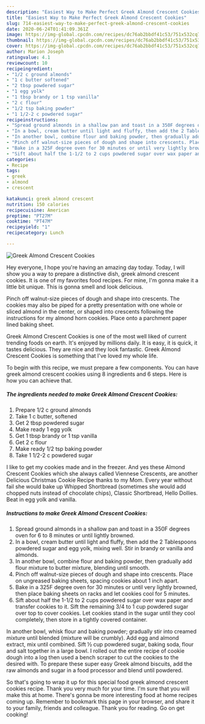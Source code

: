 ```yaml
---
description: "Easiest Way to Make Perfect Greek Almond Crescent Cookies"
title: "Easiest Way to Make Perfect Greek Almond Crescent Cookies"
slug: 714-easiest-way-to-make-perfect-greek-almond-crescent-cookies
date: 2020-06-24T01:41:09.361Z
image: https://img-global.cpcdn.com/recipes/dc76ab2bbdf41c53/751x532cq70/greek-almond-crescent-cookies-recipe-main-photo.jpg
thumbnail: https://img-global.cpcdn.com/recipes/dc76ab2bbdf41c53/751x532cq70/greek-almond-crescent-cookies-recipe-main-photo.jpg
cover: https://img-global.cpcdn.com/recipes/dc76ab2bbdf41c53/751x532cq70/greek-almond-crescent-cookies-recipe-main-photo.jpg
author: Marion Joseph
ratingvalue: 4.1
reviewcount: 10
recipeingredient:
- "1/2 c ground almonds"
- "1 c butter softened"
- "2 tbsp powdered sugar"
- "1 egg yolk"
- "1 tbsp brandy or 1 tsp vanilla"
- "2 c flour"
- "1/2 tsp baking powder"
- "1 1/2-2 c powdered sugar"
recipeinstructions:
- "Spread ground almonds in a shallow pan and toast in a 350F degrees oven for 6 to 8 minutes or until lightly browned."
- "In a bowl, cream butter until light and fluffy, then add the 2 Tablespoons powdered sugar and egg yolk, mixing well. Stir in brandy or vanilla and almonds."
- "In another bowl, combine flour and baking powder, then gradually add flour mixture to butter mixture, blending until smooth."
- "Pinch off walnut-size pieces of dough and shape into crescents. Place on ungreased baking sheets, spacing cookies about 1 inch apart."
- "Bake in a 325F degree oven for 30 minutes or until very lightly browned, then place baking sheets on racks and let cookies cool for 5 minutes."
- "Sift about half the 1-1/2 to 2 cups powdered sugar over wax paper and transfer cookies to it. Sift the remaining 3/4 to 1 cup powdered sugar over top to cover cookies. Let cookies stand in the sugar until they cool completely, then store in a tightly covered container."
categories:
- Recipe
tags:
- greek
- almond
- crescent

katakunci: greek almond crescent 
nutrition: 150 calories
recipecuisine: American
preptime: "PT27M"
cooktime: "PT47M"
recipeyield: "1"
recipecategory: Lunch

---
```



![Greek Almond Crescent Cookies](https://img-global.cpcdn.com/recipes/dc76ab2bbdf41c53/751x532cq70/greek-almond-crescent-cookies-recipe-main-photo.jpg)

Hey everyone, I hope you're having an amazing day today. Today, I will show you a way to prepare a distinctive dish, greek almond crescent cookies. It is one of my favorites food recipes. For mine, I'm gonna make it a little bit unique. This is gonna smell and look delicious.

Pinch off walnut-size pieces of dough and shape into crescents. The cookies may also be piped for a pretty presentation with one whole or sliced almond in the center, or shaped into crescents following the instructions for my almond horn cookies. Place onto a parchment paper lined baking sheet.

Greek Almond Crescent Cookies is one of the most well liked of current trending foods on earth. It's enjoyed by millions daily. It is easy, it is quick, it tastes delicious. They are nice and they look fantastic. Greek Almond Crescent Cookies is something that I've loved my whole life.


To begin with this recipe, we must prepare a few components. You can have greek almond crescent cookies using 8 ingredients and 6 steps. Here is how you can achieve that.

<!--inarticleads1-->

##### The ingredients needed to make Greek Almond Crescent Cookies:

1. Prepare 1/2 c ground almonds
1. Take 1 c butter, softened
1. Get 2 tbsp powdered sugar
1. Make ready 1 egg yolk
1. Get 1 tbsp brandy or 1 tsp vanilla
1. Get 2 c flour
1. Make ready 1/2 tsp baking powder
1. Take 1 1/2-2 c powdered sugar


I like to get my cookies made and in the freezer. And yes these Almond Crescent Cookies which she always called Viennese Crescents, are another Delicious Christmas Cookie Recipe thanks to my Mom. Every year without fail she would bake up Whipped Shortbread (sometimes she would add chopped nuts instead of chocolate chips), Classic Shortbread, Hello Dollies. Beat in egg yolk and vanilla. 

<!--inarticleads2-->

##### Instructions to make Greek Almond Crescent Cookies:

1. Spread ground almonds in a shallow pan and toast in a 350F degrees oven for 6 to 8 minutes or until lightly browned.
1. In a bowl, cream butter until light and fluffy, then add the 2 Tablespoons powdered sugar and egg yolk, mixing well. Stir in brandy or vanilla and almonds.
1. In another bowl, combine flour and baking powder, then gradually add flour mixture to butter mixture, blending until smooth.
1. Pinch off walnut-size pieces of dough and shape into crescents. Place on ungreased baking sheets, spacing cookies about 1 inch apart.
1. Bake in a 325F degree oven for 30 minutes or until very lightly browned, then place baking sheets on racks and let cookies cool for 5 minutes.
1. Sift about half the 1-1/2 to 2 cups powdered sugar over wax paper and transfer cookies to it. Sift the remaining 3/4 to 1 cup powdered sugar over top to cover cookies. Let cookies stand in the sugar until they cool completely, then store in a tightly covered container.


In another bowl, whisk flour and baking powder; gradually stir into creamed mixture until blended (mixture will be crumbly). Add egg and almond extract, mix until combined. Sift ½ cup powdered sugar, baking soda, flour and salt together in a large bowl. I rolled out the entire recipe of cookie dough into a log then used a bench scraper to cut the cookies to the desired with. To prepare these super easy Greek almond biscuits, add the raw almonds and sugar in a food processor and blend until powdered. 

So that's going to wrap it up for this special food greek almond crescent cookies recipe. Thank you very much for your time. I'm sure that you will make this at home. There's gonna be more interesting food at home recipes coming up. Remember to bookmark this page in your browser, and share it to your family, friends and colleague. Thank you for reading. Go on get cooking!
